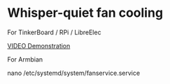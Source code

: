 # Whisper-quiet fan cooling

For TinkerBoard / RPi / LibreElec

[VIDEO Demonstration](https://youtu.be/enco-fARksk)

For Armbian

nano /etc/systemd/system/fanservice.service


